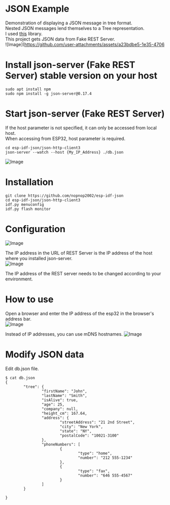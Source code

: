 # JSON Example
Demonstration of displaying a JSON message in tree format.   
Nested JSON messages lend themselves to a Tree representation.   
I used [this](https://github.com/summerstyle/jsonTreeViewer) library.   
This project gets JSON data from Fake REST Server.   
![Image](https://github.com/user-attachments/assets/a23bdbe5-1e35-4706

# Install json-server (Fake REST Server) stable version on your host
```
sudo apt install npm
sudo npm install -g json-server@0.17.4

```

# Start json-server (Fake REST Server)
If the host parameter is not specified, it can only be accessed from local host.   
When accessing from ESP32, host parameter is required.   
```
cd esp-idf-json/json-http-client3
json-server --watch --host {My_IP_Address} ./db.json
```
![Image](https://github.com/user-attachments/assets/fc181d30-2b98-4199-8983-4359bf14239e)


# Installation
```
git clone https://github.com/nopnop2002/esp-idf-json
cd esp-idf-json/json-http-client3
idf.py menuconfig
idf.py flash monitor
```

# Configuration
![Image](https://github.com/user-attachments/assets/069b30d7-a27c-4a22-a2c6-29d6d37ff1d3)

The IP address in the URL of REST Server is the IP address of the host where you installed json-server.   
![Image](https://github.com/user-attachments/assets/743c0249-a3d2-4fb5-84a1-6506db84c0af)

The IP address of the REST server needs to be changed according to your environment.   

# How to use
Open a browser and enter the IP address of the esp32 in the browser's address bar.   
![Image](https://github.com/user-attachments/assets/562a3c75-8297-413b-8b07-58749c950af2)

Instead of IP addresses, you can use mDNS hostnames.
![Image](https://github.com/user-attachments/assets/22396443-a204-4733-a979-ae154623f7da)

# Modify JSON data
Edit db.json file.
```
$ cat db.json
{
        "tree": {
                "firstName": "John",
                "lastName": "Smith",
                "isAlive": true,
                "age": 25,
                "company": null,
                "height_cm": 167.64,
                "address": {
                        "streetAddress": "21 2nd Street",
                        "city": "New York",
                        "state": "NY",
                        "postalCode": "10021-3100"
                },
                "phoneNumbers": [
                        {
                                "type": "home",
                                "number": "212 555-1234"
                        },
                        {
                                "type": "fax",
                                "number": "646 555-4567"
                        }
                ]
        }

}
```
